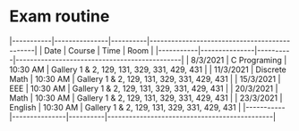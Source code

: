 # Exam routine


|-----------|---------------|----------|----------------------------------------------|
| Date      | Course        | Time     |  Room                                        |
|-----------|---------------|----------|----------------------------------------------|
| 8/3/2021  | C Programing  | 10:30 AM |  Gallery 1 & 2, 129, 131, 329, 331, 429, 431 |
| 11/3/2021 | Discrete Math | 10:30 AM |  Gallery 1 & 2, 129, 131, 329, 331, 429, 431 |
| 15/3/2021 | EEE           | 10:30 AM |  Gallery 1 & 2, 129, 131, 329, 331, 429, 431 |
| 20/3/2021 | Math          | 10:30 AM |  Gallery 1 & 2, 129, 131, 329, 331, 429, 431 |
| 23/3/2021 | English       | 10:30 AM |  Gallery 1 & 2, 129, 131, 329, 331, 429, 431 |
|-----------|---------------|----------|----------------------------------------------|

